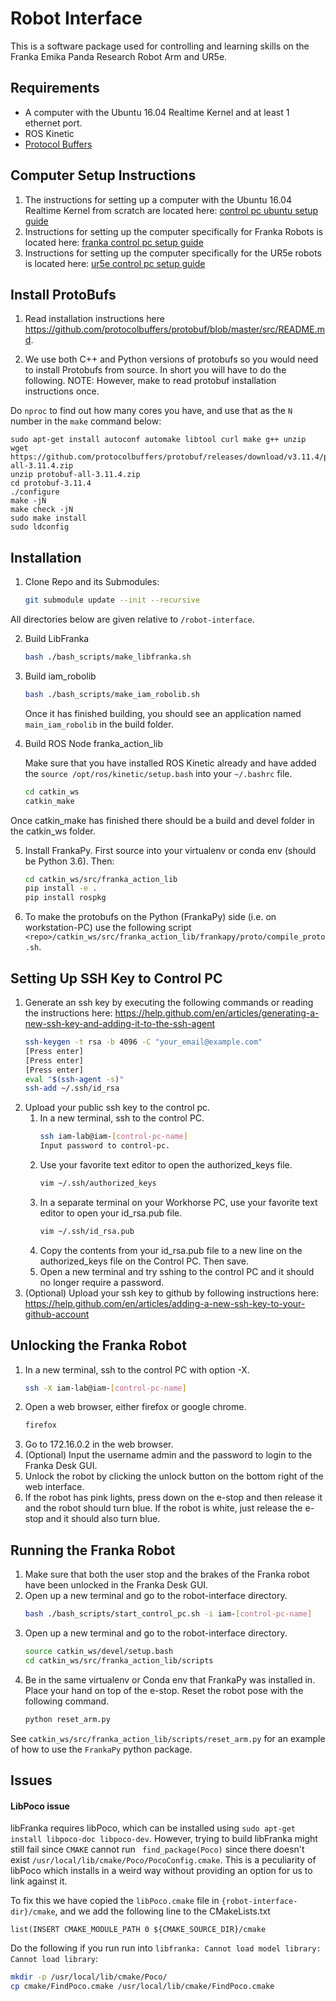 # Robot Interface

This is a software package used for controlling and learning skills on the Franka Emika Panda Research Robot Arm and UR5e.

## Requirements

* A computer with the Ubuntu 16.04 Realtime Kernel and at least 1 ethernet port.
* ROS Kinetic 
* [Protocol Buffers](https://github.com/protocolbuffers/protobuf)

## Computer Setup Instructions

1. The instructions for setting up a computer with the Ubuntu 16.04 Realtime Kernel from scratch are located here: [control pc ubuntu setup guide](docs/control_pc_ubuntu_setup_guide.md)
2. Instructions for setting up the computer specifically for Franka Robots is located here: [franka control pc setup guide](docs/franka_control_pc_setup_guide.md)
3. Instructions for setting up the computer specifically for the UR5e robots is located here: [ur5e control pc setup guide](docs/ur5e_control_pc_setup_guide.md)

## Install ProtoBufs

1. Read installation instructions here https://github.com/protocolbuffers/protobuf/blob/master/src/README.md.

2. We use both C++ and Python versions of protobufs so you would need to install Protobufs from source. In short you will have to do the following. NOTE: However, make to read protobuf installation instructions once.

Do `nproc` to find out how many cores you have, and use that as the `N` number in the `make` command below:

```shell
sudo apt-get install autoconf automake libtool curl make g++ unzip
wget https://github.com/protocolbuffers/protobuf/releases/download/v3.11.4/protobuf-all-3.11.4.zip
unzip protobuf-all-3.11.4.zip
cd protobuf-3.11.4
./configure
make -jN
make check -jN
sudo make install
sudo ldconfig
```

## Installation

1. Clone Repo and its Submodules:

   ```bash
   git submodule update --init --recursive
   ```
All directories below are given relative to `/robot-interface`.

2. Build LibFranka
   ```bash
   bash ./bash_scripts/make_libfranka.sh
   ```

3. Build iam_robolib
   ```bash
   bash ./bash_scripts/make_iam_robolib.sh
   ```
   Once it has finished building, you should see an application named `main_iam_robolib` in the build folder.

4. Build ROS Node franka_action_lib

   Make sure that you have installed ROS Kinetic already and have added the `source /opt/ros/kinetic/setup.bash` into your `~/.bashrc` file.

   ```bash
   cd catkin_ws
   catkin_make
   ```
Once catkin_make has finished there should be a build and devel folder in the catkin_ws folder.

5. Install FrankaPy. First source into your virtualenv or conda env (should be Python 3.6). Then:
   ```bash
   cd catkin_ws/src/franka_action_lib
   pip install -e .
   pip install rospkg
   ```
   
6. To make the protobufs on the Python (FrankaPy) side (i.e. on workstation-PC) use the following script `<repo>/catkin_ws/src/franka_action_lib/frankapy/proto/compile_proto.sh`.

## Setting Up SSH Key to Control PC
1. Generate an ssh key by executing the following commands or reading the instructions here: https://help.github.com/en/articles/generating-a-new-ssh-key-and-adding-it-to-the-ssh-agent
   ```bash
   ssh-keygen -t rsa -b 4096 -C "your_email@example.com"
   [Press enter]
   [Press enter]
   [Press enter]
   eval "$(ssh-agent -s)"
   ssh-add ~/.ssh/id_rsa
   ```
2. Upload your public ssh key to the control pc.
   1. In a new terminal, ssh to the control PC.
      ```bash
      ssh iam-lab@iam-[control-pc-name]
      Input password to control-pc.
      ```
   2. Use your favorite text editor to open the authorized_keys file.
      ```bash
      vim ~/.ssh/authorized_keys
      ```
   3. In a separate terminal on your Workhorse PC, use your favorite text editor to open your id_rsa.pub file.
      ```bash
      vim ~/.ssh/id_rsa.pub
      ```
   4. Copy the contents from your id_rsa.pub file to a new line on the authorized_keys file on the Control PC. Then save. 
   5. Open a new terminal and try sshing to the control PC and it should no longer require a password. 
3. (Optional) Upload your ssh key to github by following instructions here: https://help.github.com/en/articles/adding-a-new-ssh-key-to-your-github-account

## Unlocking the Franka Robot
1. In a new terminal, ssh to the control PC with option -X.
   ```bash
   ssh -X iam-lab@iam-[control-pc-name]
   ```
2. Open a web browser, either firefox or google chrome.
   ```bash
   firefox
   ```
3. Go to 172.16.0.2 in the web browser.
4. (Optional) Input the username admin and the password to login to the Franka Desk GUI.
5. Unlock the robot by clicking the unlock button on the bottom right of the web interface.
6. If the robot has pink lights, press down on the e-stop and then release it and the robot should turn blue. If the robot is white, just release the e-stop and it should also turn blue.

## Running the Franka Robot

1. Make sure that both the user stop and the brakes of the Franka robot have been unlocked in the Franka Desk GUI.
2. Open up a new terminal and go to the robot-interface directory.
   ```bash
   bash ./bash_scripts/start_control_pc.sh -i iam-[control-pc-name]
   ```
3. Open up a new terminal and go to the robot-interface directory.
   ```bash
   source catkin_ws/devel/setup.bash
   cd catkin_ws/src/franka_action_lib/scripts
   ```
4. Be in the same virtualenv or Conda env that FrankaPy was installed in. Place your hand on top of the e-stop. Reset the robot pose with the following command.
   ```bash
   python reset_arm.py
   ```
   
See `catkin_ws/src/franka_action_lib/scripts/reset_arm.py` for an example of how to use the `FrankaPy` python package.



## Issues

#### LibPoco issue

libFranka requires libPoco, which can be installed using `sudo apt-get install libpoco-doc libpoco-dev`. However, trying to build libFranka might still fail since `CMAKE` cannot run ` find_package(Poco)` since there doesn't exist `/usr/local/lib/cmake/Poco/PocoConfig.cmake`. This is a peculiarity of libPoco which installs in a weird way without providing an option for us to link against it. 

To fix this we have copied the `libPoco.cmake` file in `{robot-interface-dir}/cmake`, and we add the following line to the CMakeLists.txt

`list(INSERT CMAKE_MODULE_PATH 0 ${CMAKE_SOURCE_DIR}/cmake`

Do the following if you run run into `libfranka: Cannot load model library: Cannot load library`:

```sh
mkdir -p /usr/local/lib/cmake/Poco/
cp cmake/FindPoco.cmake /usr/local/lib/cmake/FindPoco.cmake
```
